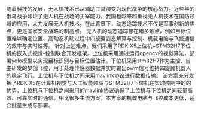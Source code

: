 随着科技的发展，无人机技术已从辅助工具演变为现代战争的核心战力。近些年的俄乌战争印证了无人机在战场的主宰能力，我国也越来越重视无人机技术在国防领域的应用，大力发展无人机技术。在此背景下，动态追踪技术不仅是军事创新的焦点，更是国家安全战略的制高点。
无人机的动态追踪存在诸多难点，例如目标位置难以确定位置、高动态机动过程中四旋翼姿态解算与控制、机载电脑与飞控通信的效率与实时性等。
针对上述难点，我们采用了RDK X5上位机+STM32H7下位机的嵌入式视觉-控制联合开发框架。上位机采用通过运行opencv的视觉算法，部署yolo模型以实现目标识别与目标位置估计。下位机采用stm32H7作为主控、自主研发的梦创飞控，用于处理传感器数据并实时输出pwm信号维持四旋翼机器人的稳定飞行。上位机与下位机之间采用mavlink协议进行数据传输。
该方案充分发挥了RDK X5在计算机视觉与人工智能领域与STM32H7下位机在实时控制中的的优势。上位机与下位机之间采用的mavlink协议确保了上位机与下位机之间轻量高效、可靠实时的通信。相比很多主流方案，本方案的机载电脑与飞控成本更低，适合批量生成与部署。
